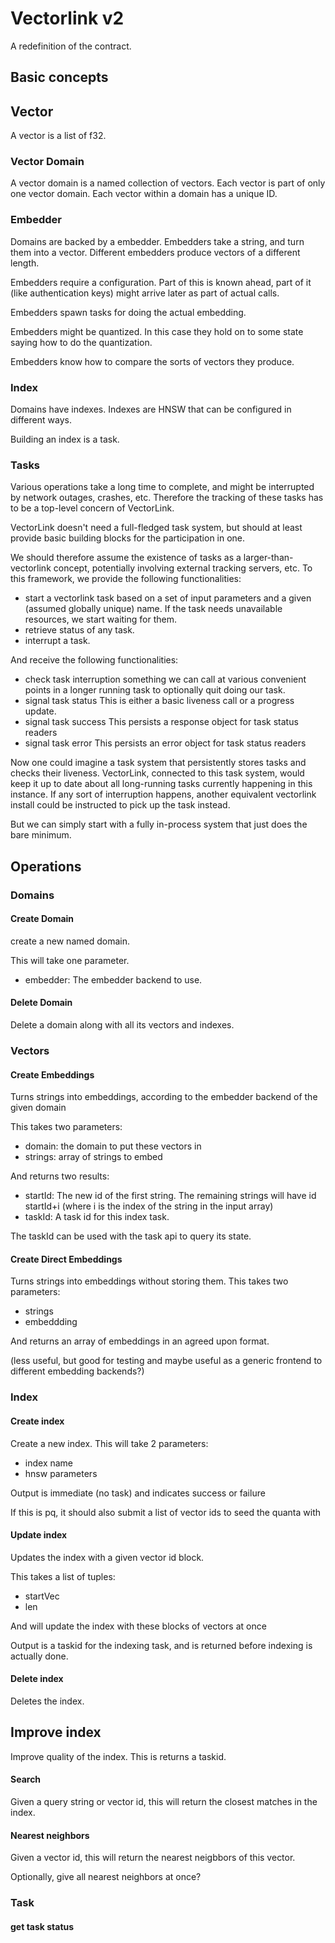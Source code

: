 # Vectorlink v2
A redefinition of the contract.

## Basic concepts
## Vector
A vector is a list of f32.

### Vector Domain
A vector domain is a named collection of vectors. Each vector is part
of only one vector domain. Each vector within a domain has a unique
ID.

### Embedder
Domains are backed by a embedder. Embedders take a string, and turn
them into a vector. Different embedders produce vectors of a different
length.

Embedders require a configuration. Part of this is known ahead, part
of it (like authentication keys) might arrive later as part of actual
calls.

Embedders spawn tasks for doing the actual embedding.

Embedders might be quantized. In this case they hold on to some state
saying how to do the quantization.

Embedders know how to compare the sorts of vectors they produce.

### Index
Domains have indexes. Indexes are HNSW that can be configured in
different ways.

Building an index is a task.

### Tasks
Various operations take a long time to complete, and might be
interrupted by network outages, crashes, etc. Therefore the tracking
of these tasks has to be a top-level concern of VectorLink.

VectorLink doesn't need a full-fledged task system, but should at
least provide basic building blocks for the participation in one.

We should therefore assume the existence of tasks as a
larger-than-vectorlink concept, potentially involving external
tracking servers, etc. To this framework, we provide the following
functionalities:

- start a vectorlink task based on a set of input parameters and a
  given (assumed globally unique) name.  If the task needs unavailable
  resources, we start waiting for them.
- retrieve status of any task.
- interrupt a task.

And receive the following functionalities:
- check task interruption
  something we can call at various convenient points in a longer
  running task to optionally quit doing our task.
- signal task status
  This is either a basic liveness call or a progress update.
- signal task success
  This persists a response object for task status readers
- signal task error
  This persists an error object for task status readers

Now one could imagine a task system that persistently stores tasks and
checks their liveness. VectorLink, connected to this task system,
would keep it up to date about all long-running tasks currently
happening in this instance. If any sort of interruption happens,
another equivalent vectorlink install could be instructed to pick up
the task instead.

But we can simply start with a fully in-process system that just does
the bare minimum.

## Operations
### Domains
#### Create Domain
create a new named domain.

This will take one parameter.
- embedder: The embedder backend to use.

#### Delete Domain
Delete a domain along with all its vectors and indexes.

### Vectors
#### Create Embeddings
Turns strings into embeddings, according to the embedder backend of the given domain

This takes two parameters:
- domain: the domain to put these vectors in
- strings: array of strings to embed

And returns two results:
- startId: The new id of the first string. The remaining strings will have id startId+i (where i is the index of the string in the input array)
- taskId: A task id for this index task.

The taskId can be used with the task api to query its state.

#### Create Direct Embeddings
Turns strings into embeddings without storing them.
This takes two parameters:
- strings
- embeddding

And returns an array of embeddings in an agreed upon format.

(less useful, but good for testing  and maybe useful as a generic frontend to different embedding backends?)

### Index
#### Create index
Create a new index.
This will take 2 parameters:
- index name
- hnsw parameters

Output is immediate (no task) and indicates success or failure

If this is pq, it should also submit a list of vector ids to seed the
quanta with

#### Update index
Updates the index with a given vector id block.

This takes a list of tuples:
- startVec
- len

And will update the index with these blocks of vectors at once

Output is a taskid for the indexing task, and is returned before
indexing is actually done.

#### Delete index
Deletes the index.

## Improve index
Improve quality of the index.
This is returns a taskid.

#### Search
Given a query string or vector id, this will return the closest
matches in the index.

#### Nearest neighbors
Given a vector id, this will return the nearest neigbbors of this vector.

Optionally, give all nearest neighbors at once?

### Task
#### get task status
